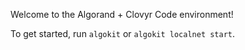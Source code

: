 Welcome to the Algorand + Clovyr Code environment!

To get started, run `algokit` or `algokit localnet start`.
